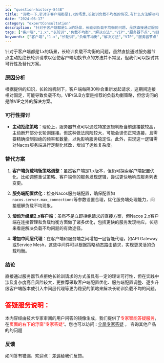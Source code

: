 ```yaml
---
id: "question-history-8448"
title: "请教一下,针对于客户端都是1.x的场景,长轮训负载不均衡的情况,有什么方法解决吗 除了加VIP 。能通过服务器节点主动拒绝长轮训请求,让客户端切换请求的节点吗 这种方式是否有可行性.担心拒绝一下把当前节点的长轮训请求全部拒绝了 nacos-opensource"
date: "2024-05-17"
category: "expertConsultation"
description: "针对于客户端都是1.x的场景，长轮训负载不均衡的问题，虽然直接通过服务器节点主动拒绝长轮训请求以促使客户端切换节点的方法并不常见，但我们可以探讨其可行性及替代方案。### 原因分析根据提供的知识，长轮询机制下，客户端每隔30秒会重新发起请求，这期间连接相对固定，可能导致负载不均。VIP/SLB方案是"
tags: ["客户端","1.x","长轮训","负载不均衡","解决方法","VIP","服务器节点","拒绝","长轮训请求","客户端切换","可行性","拒绝请求","当前节点"]
keywords: ["客户端","1.x","长轮训","负载不均衡","解决方法","VIP","服务器节点","拒绝","长轮训请求","客户端切换","可行性","拒绝请求","当前节点"]
---
```


针对于客户端都是1.x的场景，长轮训负载不均衡的问题，虽然直接通过服务器节点主动拒绝长轮训请求以促使客户端切换节点的方法并不常见，但我们可以探讨其可行性及替代方案。

### 原因分析
根据提供的知识，长轮询机制下，客户端每隔30秒会重新发起请求，这期间连接相对固定，可能导致负载不均。VIP/SLB方案是推荐的负载均衡策略，但您询问的是除VIP之外的解决方案。

### 可行性探讨
- **主动拒绝策略**：理论上，服务器节点可以通过特定逻辑判断当前连接数较高，主动断开部分长轮训连接。但这种做法风险较大，可能会误伤正常连接，且需要精确控制拒绝的频率和数量，以免影响服务稳定性。此外，实现这一逻辑需对Nacos服务端进行定制化修改，增加了运维复杂度。

### 替代方案
1. **客户端负载均衡策略调整**：虽然客户端是1.x版本，但仍可探索客户端配置优化，比如调整重试策略、客户端侧的服务发现逻辑，尝试更快地响应服务列表变更。
   
2. **服务端配置优化**：检查Nacos服务端配置，确保配置如`nacos.server.max_connections`等参数设置合理，优化服务端处理能力，间接缓解负载不均现象。

3. **滚动升级至2.x客户端**：虽然不是立即拒绝请求的直接方案，但Nacos 2.x客户端在连接管理和负载均衡方面做了诸多优化，包括更快的服务发现响应，长期来看是解决负载不均问题的有效途径。

4. **增加中间层代理**：在客户端和服务端之间增加一层智能代理，如API Gateway或Service Mesh，这些中间件可以根据策略动态路由请求，实现更灵活的负载均衡。

### 结论
直接通过服务器节点拒绝长轮训请求的方式虽具有一定的理论可行性，但在实践中涉及复杂度高且风险较大，更推荐采取客户端配置优化、服务端配置调整、逐步升级客户端版本或引入中间层代理等更为稳妥的策略来解决长轮训负载不均的问题。
## <font color="#FF0000">答疑服务说明：</font> 

本内容经由技术专家审阅的用户问答的镜像生成，我们提供了<font color="#FF0000">专家智能答疑服务</font>，在<font color="#FF0000">页面的右下的浮窗”专家答疑“</font>。您也可以访问 : [全局专家答疑](https://opensource.alibaba.com/chatBot) 。 咨询其他产品的的问题

### 反馈
如问答有错漏，欢迎点：[差评](https://ai.nacos.io/user/feedbackByEnhancerGradePOJOID?enhancerGradePOJOId=13665)给我们反馈。

